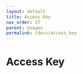 ```yaml
---
layout: default
title: Access Key
nav_order: 27
parent: Usages
permalink: /docs/access_key
---
```


# Access Key

